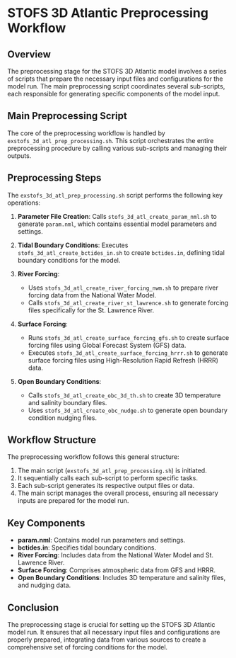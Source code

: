 # STOFS 3D Atlantic Preprocessing Workflow

## Overview

The preprocessing stage for the STOFS 3D Atlantic model involves a series of scripts that prepare the necessary input files and configurations for the model run. The main preprocessing script coordinates several sub-scripts, each responsible for generating specific components of the model input.

## Main Preprocessing Script

The core of the preprocessing workflow is handled by `exstofs_3d_atl_prep_processing.sh`. This script orchestrates the entire preprocessing procedure by calling various sub-scripts and managing their outputs.

## Preprocessing Steps

The `exstofs_3d_atl_prep_processing.sh` script performs the following key operations:

1. **Parameter File Creation**: Calls `stofs_3d_atl_create_param_nml.sh` to generate `param.nml`, which contains essential model parameters and settings.

2. **Tidal Boundary Conditions**: Executes `stofs_3d_atl_create_bctides_in.sh` to create `bctides.in`, defining tidal boundary conditions for the model.

3. **River Forcing**:
   - Uses `stofs_3d_atl_create_river_forcing_nwm.sh` to prepare river forcing data from the National Water Model.
   - Calls `stofs_3d_atl_create_river_st_lawrence.sh` to generate forcing files specifically for the St. Lawrence River.

4. **Surface Forcing**:
   - Runs `stofs_3d_atl_create_surface_forcing_gfs.sh` to create surface forcing files using Global Forecast System (GFS) data.
   - Executes `stofs_3d_atl_create_surface_forcing_hrrr.sh` to generate surface forcing files using High-Resolution Rapid Refresh (HRRR) data.

5. **Open Boundary Conditions**:
   - Calls `stofs_3d_atl_create_obc_3d_th.sh` to create 3D temperature and salinity boundary files.
   - Uses `stofs_3d_atl_create_obc_nudge.sh` to generate open boundary condition nudging files.

## Workflow Structure

The preprocessing workflow follows this general structure:

1. The main script (`exstofs_3d_atl_prep_processing.sh`) is initiated.
2. It sequentially calls each sub-script to perform specific tasks.
3. Each sub-script generates its respective output files or data.
4. The main script manages the overall process, ensuring all necessary inputs are prepared for the model run.

## Key Components

- **param.nml**: Contains model run parameters and settings.
- **bctides.in**: Specifies tidal boundary conditions.
- **River Forcing**: Includes data from the National Water Model and St. Lawrence River.
- **Surface Forcing**: Comprises atmospheric data from GFS and HRRR.
- **Open Boundary Conditions**: Includes 3D temperature and salinity files, and nudging data.

## Conclusion

The preprocessing stage is crucial for setting up the STOFS 3D Atlantic model run. It ensures that all necessary input files and configurations are properly prepared, integrating data from various sources to create a comprehensive set of forcing conditions for the model.
